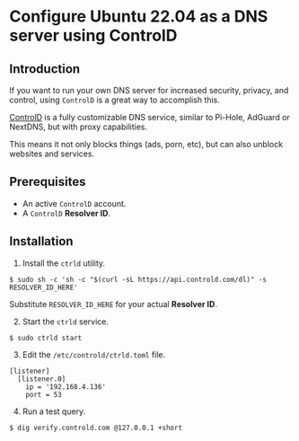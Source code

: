 # Configure Ubuntu 22.04 as a DNS server using ControlD

## Introduction
If you want to run your own DNS server for increased security, privacy, and control, using `ControlD` is a great way to accomplish this.

[ControlD](https://controld.com) is a fully customizable DNS service, similar to Pi-Hole, AdGuard or NextDNS, but with proxy capabilities. 

This means it not only blocks things (ads, porn, etc), but can also unblock websites and services.

## Prerequisites
* An active `ControlD` account.
* A `ControlD` **Resolver ID**.

## Installation

1. Install the `ctrld` utility.
~~~
$ sudo sh -c 'sh -c "$(curl -sL https://api.controld.com/dl)" -s RESOLVER_ID_HERE'
~~~
Substitute `RESOLVER_ID_HERE` for your actual **Resolver ID**.

2. Start the `ctrld` service.
~~~
$ sudo ctrld start
~~~
3. Edit the `/etc/controld/ctrld.toml` file.
~~~
[listener]
  [listener.0]
    ip = '192.168.4.136'
    port = 53
~~~
4. Run a test query.
~~~
$ dig verify.controld.com @127.0.0.1 +short
~~~